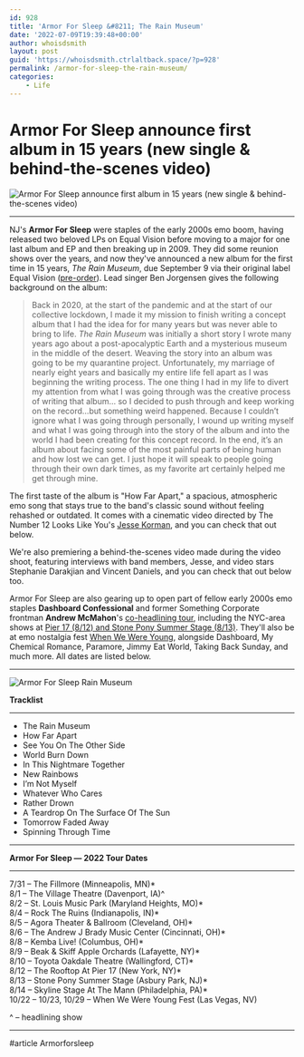 ```yaml
---
id: 928
title: 'Armor For Sleep &#8211; The Rain Museum'
date: '2022-07-09T19:39:48+00:00'
author: whoisdsmith
layout: post
guid: 'https://whoisdsmith.ctrlaltback.space/?p=928'
permalink: /armor-for-sleep-the-rain-museum/
categories:
    - Life
---
```


# Armor For Sleep announce first album in 15 years (new single &amp; behind-the-scenes video)

![Armor For Sleep announce first album in 15 years \(new single & behind-the-scenes video\)](https://townsquare.media/site/838/files/2022/07/attachment-armor-for-sleep-2022.jpeg?w=980&q=75)

- - - - - -

NJ's **Armor For Sleep** were staples of the early 2000s emo boom, having released two beloved LPs on Equal Vision before moving to a major for one last album and EP and then breaking up in 2009. They did some reunion shows over the years, and now they've announced a new album for the first time in 15 years, *The Rain Museum*, due September 9 via their original label Equal Vision ([pre-order](https://afs.lnk.to/rainmuseum)). Lead singer Ben Jorgensen gives the following background on the album:

> Back in 2020, at the start of the pandemic and at the start of our collective lockdown, I made it my mission to finish writing a concept album that I had the idea for for many years but was never able to bring to life. *The Rain Museum* was initially a short story I wrote many years ago about a post-apocalyptic Earth and a mysterious museum in the middle of the desert. Weaving the story into an album was going to be my quarantine project. Unfortunately, my marriage of nearly eight years and basically my entire life fell apart as I was beginning the writing process. The one thing I had in my life to divert my attention from what I was going through was the creative process of writing that album… so I decided to push through and keep working on the record…but something weird happened. Because I couldn’t ignore what I was going through personally, I wound up writing myself and what I was going through into the story of the album and into the world I had been creating for this concept record. In the end, it’s an album about facing some of the most painful parts of being human and how lost we can get. I just hope it will speak to people going through their own dark times, as my favorite art certainly helped me get through mine.

The first taste of the album is "How Far Apart," a spacious, atmospheric emo song that stays true to the band's classic sound without feeling rehashed or outdated. It comes with a cinematic video directed by The Number 12 Looks Like You's [Jesse Korman](https://www.brooklynvegan.com/jesse-korman-number-12-looks-like-you-picks-9-songs-that-define-the-movie-theyre-used-in/), and you can check that out below.

We're also premiering a behind-the-scenes video made during the video shoot, featuring interviews with band members, Jesse, and video stars Stephanie Darakjian and Vincent Daniels, and you can check that out below too.

Armor For Sleep are also gearing up to open part of fellow early 2000s emo staples **Dashboard Confessional** and former Something Corporate frontman **Andrew McMahon**'s [co-headlining tour](https://www.brooklynvegan.com/dashboard-confessional-andrew-mcmahon-announce-co-headlining-tour/), including the NYC-area shows at [Pier 17 (8/12) and Stone Pony Summer Stage (8/13)](http://ticketmaster.evyy.net/c/259789/264167/4272?u=https://www.ticketmaster.com/dashboard-confessional-tickets/artist/703045). They'll also be at emo nostalgia fest [When We Were Young](https://www.brooklynvegan.com/when-we-were-young-adds-3rd-day-with-same-lineup/), alongside Dashboard, My Chemical Romance, Paramore, Jimmy Eat World, Taking Back Sunday, and much more. All dates are listed below.

- - - - - -

![Armor For Sleep Rain Museum](https://townsquare.media/site/838/files/2022/07/attachment-armor-for-sleep-rain-museum.jpg?w=1600&h=1600&q=75)

**Tracklist**

- - - - - -

- The Rain Museum
- How Far Apart
- See You On The Other Side
- World Burn Down
- In This Nightmare Together
- New Rainbows
- I’m Not Myself
- Whatever Who Cares
- Rather Drown
- A Teardrop On The Surface Of The Sun
- Tomorrow Faded Away
- Spinning Through Time

- - - - - -

**Armor For Sleep — 2022 Tour Dates**

- - - - - -

7/31 – The Fillmore (Minneapolis, MN)\*  
8/1 – The Village Theatre (Davenport, IA)^  
8/2 – St. Louis Music Park (Maryland Heights, MO)\*  
8/4 – Rock The Ruins (Indianapolis, IN)\*  
8/5 – Agora Theater &amp; Ballroom (Cleveland, OH)\*  
8/6 – The Andrew J Brady Music Center (Cincinnati, OH)\*  
8/8 – Kemba Live! (Columbus, OH)\*  
8/9 – Beak &amp; Skiff Apple Orchards (Lafayette, NY)\*  
8/10 – Toyota Oakdale Theatre (Wallingford, CT)\*  
8/12 – The Rooftop At Pier 17 (New York, NY)\*  
8/13 – Stone Pony Summer Stage (Asbury Park, NJ)\*  
8/14 – Skyline Stage At The Mann (Philadelphia, PA)\*  
10/22 – 10/23, 10/29 – When We Were Young Fest (Las Vegas, NV)

^ – headlining show

- - - - - -

\#article Armorforsleep
